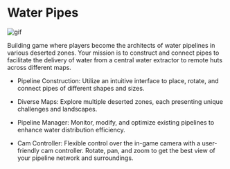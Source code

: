 # Water Pipes
![gif](https://github.com/edwin-marte/WaterPipesURP/assets/131810838/93528d8e-748b-4901-b54f-1d17e9355441)

Building game where players become the architects of water pipelines in various deserted zones. Your mission is to construct and connect pipes to facilitate the delivery of water from a central water extractor to remote huts across different maps.

- Pipeline Construction: Utilize an intuitive interface to place, rotate, and connect pipes of different shapes and sizes.

- Diverse Maps: Explore multiple deserted zones, each presenting unique challenges and landscapes.

- Pipeline Manager: Monitor, modify, and optimize existing pipelines to enhance water distribution efficiency.

- Cam Controller: Flexible control over the in-game camera with a user-friendly cam controller. Rotate, pan, and zoom to get the best view of your pipeline network and surroundings.
